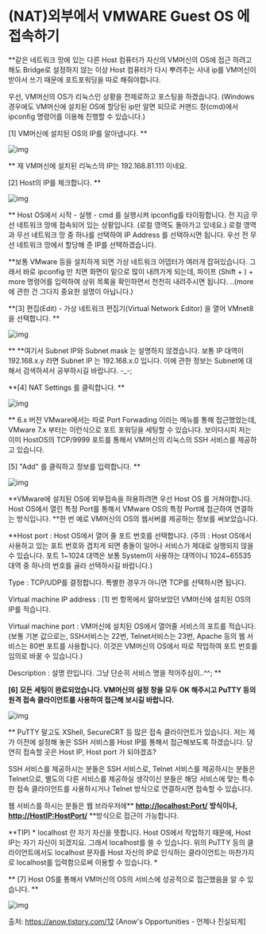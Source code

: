 # (NAT)외부에서 VMWARE Guest OS 에 접속하기

**같은 네트워크 망에 있는 다른 Host 컴퓨터가 자신의 VM머신의 OS에 접근 하려고 해도
Bridge로 설정하지 않는 이상 Host 컴퓨터가 다시 뿌려주는 사내 ip를 VM머신이 받아서
쓰기 때문에 포트포워딩을 따로 해줘야합니다.

우선, VM머신의 OS가 리눅스인 상황을 전제로하고 포스팅을 하겠습니다.
(Windows 경우에도 VM머신에 설치된 OS에 할당된 ip만 알면 되므로 커맨드 창(cmd)에서 ipconfig 명령어를 이용해 진행할 수 있습니다.)

[1] VM머신에 설치된 OS의 IP를 알아냅니다.
**



![img](https://blog.kakaocdn.net/dn/esp2oK/btqQu4YYvQG/IPijk6Y3DgAq6Ge9bdOGDk/img.png)



**
제 VM머신에 설치된 리눅스의 IP는 192.168.81.111 이네요.

[2] Host의 IP를 체크합니다.
**



![img](https://blog.kakaocdn.net/dn/lOdKW/btqQzScDicK/YOj6pG0enojDMPHTauMkpk/img.png)



**
Host OS에서 시작 - 실행 - cmd 를 실행시켜 ipconfig를 타이핑합니다.
전 지금 무선 네트워크 망에 접속되어 있는 상황입니다. (로컬 영역도 돌아가고 있네요.)
로컬 영역과 무선 네트워크 망 중 하나를 선택하여 IP Address 를 선택하시면 됩니다.
우선 전 무선 네트워크 망에서 할당해 준 IP를 선택하겠습니다.

**보통 VMware 등을 설치하게 되면 가상 네트워크 어뎁터가 여러개 잡혀있습니다. 그래서 바로 ipconfig 만 치면 화면이 밑으로 많이 내려가게 되는데, 파이프 (Shift + \) + more 명령어를 입력하여 상위 목록을 확인하면서 천천히 내려주시면 됩니다.
..(more에 관한 건 그다지 중요한 설명이 아닙니다.)

**[3] 편집(Edit) - 가상 네트워크 편집기(Virtual Network Editor) 을 열어 VMnet8을 선택합니다.
**



![img](https://blog.kakaocdn.net/dn/TNTR7/btqQjoLFz9h/HhjieBC5pqicSxbCMgHfr1/img.png)



**
**여기서 Subnet IP와 Subnet mask 는 설명하지 않겠습니다. 보통 IP 대역이 192.168.x.y 라면 Subnet IP 는 192.168.x.0 입니다.
이에 관한 정보는 Subnet에 대해서 검색하셔서 공부하시길 바랍니다. -_-;

**[4] NAT Settings 를 클릭합니다.
**



![img](https://blog.kakaocdn.net/dn/LglrZ/btqQn0QOHHD/n7JqnqYiuX3nUO0rsRbBB1/img.png)



**
6.x 버전 VMware에서는 따로 Port Forwading 이라는 메뉴를 통해 접근했었는데, VMware 7.x 부터는 이런식으로 포트 포워딩을 세팅할 수 있습니다. 보이다시피 저는 이미 HostOS의 TCP/9999 포트를 통해서 VM머신의 리눅스의 SSH 서비스를 제공하고 있습니다. 

[5] "Add" 를 클릭하고 정보를 입력합니다.
**



![img](https://blog.kakaocdn.net/dn/YbOdH/btqQlKVn6id/hCjQVlFlDPymvfjub4Rh0K/img.png)



**VMware에 설치된 OS에 외부접속을 허용하려면 우선 Host OS 를 거쳐야합니다.
Host OS에서 열린 특정 Port를 통해서 VMware OS의 특정 Port에 접근하여 연결하는 방식입니다.
**한 번 예로 VM머신의 OS의 웹서버를 제공하는 정보를 써보았습니다.



**Host port : Host OS에서 열어 줄 포트 번호를 선택합니다.
(주의 : Host OS에서 사용하고 있는 포트 번호와 겹치게 되면 충돌이 일어나 서비스가 제대로 실행되지 않을 수 있습니다. 포트 1~1024 대역은 보통 System이 사용하는 대역이니 1024~65535 대역 중 하나의 번호를 골라 선택하시길 바랍니다.) 

Type : TCP/UDP를 결정합니다. 특별한 경우가 아니면 TCP를 선택하시면 됩니다.

Virtual machine IP address : [1] 번 항목에서 알아보았던 VM머신에 설치된 OS의 IP를 적습니다.

Virtual machine port : VM머신에 설치된 OS에서 열어줄 서비스의 포트를 적습니다.
(보통 기본 값으로는, SSH서비스는 22번, Telnet서비스는 23번, Apache 등의 웹 서비스는 80번 포트를 사용합니다. 이것은 VM머신의 OS에서 따로 작업하여 포트 번호를 임의로 바꿀 수 있습니다.)

Description : 설명 란입니다. 그냥 단순히 서비스 명을 적어주심이..^^;
**



**[6] 모든 세팅이 완료되었습니다. VM머신의 설정 창을 모두 OK 해주시고 PuTTY 등의 원격 접속 클라이언트를 사용하여 접근해 보시길 바랍니다.**





![img](https://blog.kakaocdn.net/dn/cgq57v/btqQnZqS5sJ/Q6eVcZ9aKHY485zKgB973K/img.png)



**
PuTTY 말고도 XShell, SecureCRT 등 많은 접속 클라이언트가 있습니다. 저는 제가 이전에 설정해 놓은 SSH 서비스를 Host IP를 통해서 접근해보도록 하겠습니다. 당연히 접속할 곳은 Host IP, Host port 가 되야겠죠?

SSH 서비스를 제공하시는 분들은 SSH 서비스로, Telnet 서비스를 제공하시는 분들은 Telnet으로, 별도의 다른 서비스를 제공하실 생각이신 분들은 해당 서비스에 맞는 특수한 접속 클라이언트를 사용하시거나 Telnet 방식으로 연결하시면 접속할 수 있습니다.
 
웹 서비스를 하시는 분들은 웹 브라우저에** [**http://localhost:Port/**](http://localhost:Port/) **방식이나,** [**http://HostIP:HostPort/**](http://hostip:HostPort/) **방식으로 접근이 가능합니다.

**TIP)
\* localhost 란 자기 자신을 뜻합니다. Host OS에서 작업하기 때문에, Host IP는 자기 자신이 되겠지요. 그래서 localhost를 쓸 수 있습니다. 위의 PuTTY 등의 클라이언트에서도 localhost 문자를 Host 자신의 IP로 인식하는 클라이언트는 마찬가지로 localhost를 입력함으로써 이용할 수 있습니다. *

**
[7] Host OS를 통해서 VM머신의 OS의 서비스에 성공적으로 접근했음을 알 수 있습니다.
**



![img](https://blog.kakaocdn.net/dn/cwYR0R/btqQptFaweB/TOZrY7V4MIKn4GtPxj0Tkk/img.png)







출처: https://anow.tistory.com/12 [Anow's Opportunities - 언제나 진실되게]